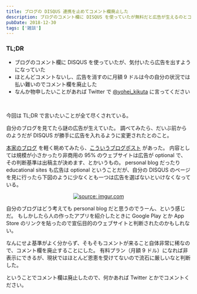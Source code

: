 ```yaml
---
title: ブログの DISQUS 連携を止めてコメント欄廃止した
description: ブログのコメント欄に DISQUS を使っていたが無料だと広告が生えるのとコメント欄大して使ってないので連携を止めたというブログ記事。
pubDate: 2018-12-30
tags: ['雑談']
---
```


### TL;DR
- ブログのコメント欄に DISQUS を使っていたが、気付いたら広告を出すようになっていた
- ほとんどコメントないし、広告を消すのに月額 9 ドルは今の自分の状況では払い難いのでコメント欄を廃止した
- なんか物申したいことがあれば Twitter で [@yohei_kikuta](https://twitter.com/yohei_kikuta) に言ってください
<br>

今回は TL;DR で言いたいことが全て尽くされている。

自分のブログを見てたら謎の広告が生えていた。
調べてみたら、だいぶ前からのようだが DISQUS が勝手に広告を入れるように変更されたとのこと。

[本家のブログ](https://blog.disqus.com/all) を軽く眺めてみたら、[こういうブログポスト](https://blog.disqus.com/advertising-will-remain-optional-for-over-95-of-sites-on-disqus) があった。
内容としては規模が小さかったり非商用の 95% のウェブサイトは広告が optional で、その判断基準は出稿主が決めます、とかいうもの。
personal blog だったり educational sites も広告は optional ということだが、自分の DISQUS のページを見に行ったら下図のように少なくとも一つは広告を選ばないといけなくなっている。

<center>
<a href="https://i.imgur.com/Wzh72EW"><img src="https://i.imgur.com/Wzh72EW.png" title="source: imgur.com" /></a>
</center>

自分のブログはどう考えても personal blog だと思うのでうーん、という感じだ。
もしかしたら人の作ったアプリを紹介したときに Google Play とか App Store のリンクを貼ったので宣伝目的のウェブサイトと判断されたのかもしれない。

なんにせよ基準がよく分からず、そもそもコメントが来ること自体非常に稀なので、コメント欄を廃止することにした。
有料プラン（月額 9 ドル）になれば非表示にできるが、現状ではほとんど恩恵を受けてないので流石に厳しいなと判断した。

ということでコメント欄は廃止したので、何かあれば Twitter とかでコメントください。
